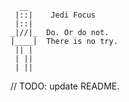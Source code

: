```
  __
 |::|    Jedi Focus
 |::|
_|//|_  Do. Or do not.
|____|  There is no try.
 || |  
 | ||
 | ||
```

// TODO: update README.
